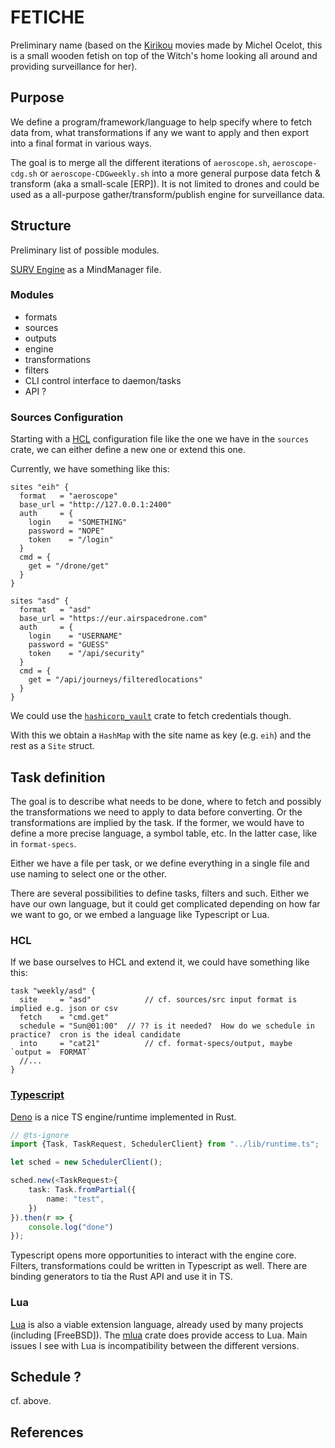 # FETICHE

Preliminary name (based on the [Kirikou] movies made by Michel Ocelot, this is a small wooden fetish on top of the 
Witch's home looking all around and providing surveillance for her).

## Purpose

We define a program/framework/language to help specify where to fetch data from, what transformations if any we want
to apply and then export into a final format in various ways.

The goal is to merge all the different iterations of `aeroscope.sh`, `aeroscope-cdg.sh` or `aeroscope-CDGweekly.sh` into
a more general purpose data fetch & transform (aka a small-scale [ERP]).  It is not limited to drones and could be used as
a all-purpose gather/transform/publish engine for surveillance data.

## Structure

Preliminary list of possible modules.

[SURV Engine](file:SURV%20Engine.mmap) as a MindManager file.

### Modules

- formats
- sources
- outputs
- engine
- transformations
- filters
- CLI control interface to daemon/tasks
- API ?

### Sources Configuration

Starting with a [HCL] configuration file like the one we have in the `sources` crate, we can either define a new one or
extend this one.

Currently, we have something like this:

```hcl
sites "eih" {
  format   = "aeroscope"
  base_url = "http://127.0.0.1:2400"
  auth     = {
    login    = "SOMETHING"
    password = "NOPE"
    token    = "/login"
  }
  cmd = {
    get = "/drone/get"
  }
}

sites "asd" {
  format   = "asd"
  base_url = "https://eur.airspacedrone.com"
  auth     = {
    login    = "USERNAME"
    password = "GUESS"
    token    = "/api/security"
  }
  cmd = {
    get = "/api/journeys/filteredlocations"
  }
}
```

We could use the [`hashicorp_vault`][Vault] crate to fetch credentials though.

With this we obtain a `HashMap` with the site name as key (e.g. `eih`) and the rest as a `Site` struct.

## Task definition

The goal is to describe what needs to be done, where to fetch and possibly the transformations we need to apply to data
before converting. Or the transformations are implied by the task. If the former, we would have to define a more precise
language, a symbol table, etc. In the latter case, like in `format-specs`.

Either we have a file per task, or we define everything in a single file and use naming to select one or the other.

There are several possibilities to define tasks, filters and such.  Either we have our own language, but it could get complicated depending on how far we want to go, or we embed a language like Typescript or Lua.

### HCL

If we base ourselves to HCL and extend it, we could have something like this:

```hcl
task "weekly/asd" {
  site     = "asd"            // cf. sources/src input format is implied e.g. json or csv
  fetch    = "cmd.get"
  schedule = "Sun@01:00"  // ?? is it needed?  How do we schedule in practice?  cron is the ideal candidate
  into     = "cat21"          // cf. format-specs/output, maybe `output =  FORMAT`
  //...
}
```

### [Typescript]

[Deno] is a nice TS engine/runtime implemented in Rust.

````typescript
// @ts-ignore
import {Task, TaskRequest, SchedulerClient} from "../lib/runtime.ts";

let sched = new SchedulerClient();

sched.new(<TaskRequest>{
    task: Task.fromPartial({
        name: "test",
    })
}).then(r => {
    console.log("done")
});
````

Typescript opens more opportunities to interact with the engine core. Filters, transformations could be written in
Typescript as well.  There are binding generators to tia the Rust API and use it in TS.

### Lua

[Lua] is also a viable extension language, already used by many projects (including [FreeBSD]).  The [mlua] crate does
provide access to Lua.  Main issues I see with Lua is incompatibility between the different versions.

## Schedule ?

cf. above.

## References

[HCL]: https://github.com/hashicorp/hcl/blob/main/hclsyntax/spec.md

[Vault]: https://crates.io/hashicorp_vault

[Typescript]: https://en.wikipedia.org/wiki/TypeScript 

[deno]: https://deno.land/

[deno-rs]: https://lib.rs/crates/deno_core

[mlua]: https://lib.rs/crates/mlua

[Lua]: https://www.lua.org/

[Kirikou]: https://en.wikipedia.org/wiki/Kirikou_and_the_Sorceress
